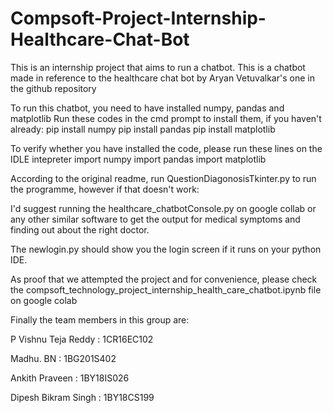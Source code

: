 # Compsoft-Project-Internship-Healthcare-Chat-Bot
This is an internship project that aims to run a chatbot.
This is a chatbot made in reference to the healthcare chat bot by Aryan Vetuvalkar's one in the github repository

To run this chatbot, you need to have installed numpy, pandas and matplotlib
Run these codes in the cmd prompt to install them, if you haven't already:
pip install numpy
pip install pandas
pip install matplotlib

To verify whether you have installed the code, please run these lines on the IDLE intepreter
import numpy
import pandas
import matplotlib

According to the original readme, run QuestionDiagonosisTkinter.py to run the programme, however if that doesn't work:

I'd suggest running the healthcare_chatbotConsole.py on google collab or any other similar software to get the output for medical symptoms and finding out about the right doctor.

The newlogin.py should show you the login screen if it runs on your python IDE.

As proof that we attempted the project and for convenience, please check the compsoft_technology_project_internship_health_care_chatbot.ipynb file on google colab

Finally the team members in this group are:

P Vishnu Teja Reddy : 1CR16EC102

Madhu. BN : 1BG201S402

Ankith Praveen : 1BY18IS026

Dipesh Bikram Singh : 1BY18CS199
